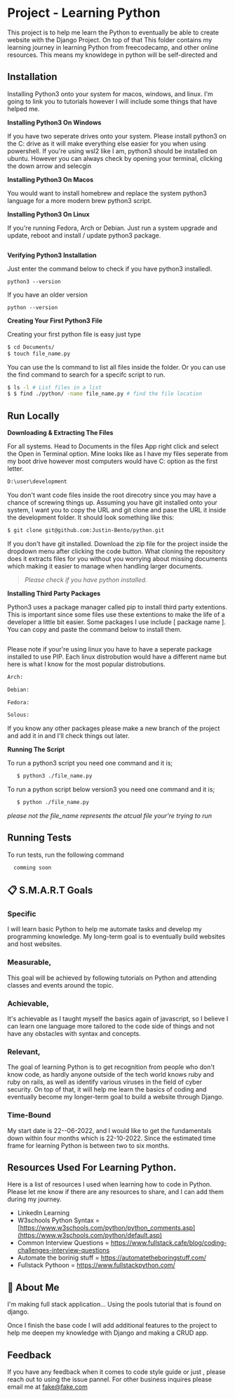 
# Project - Learning Python

This project is to help me learn the Python to eventually be able to create website with the Django Project. On top of that This folder contains my learning journey in learning Python from freecodecamp, and other online resources. This means my knowldege in python will be self-directed and 

## Installation

Installing Python3 onto your system for macos, windows, and linux. I'm going to link you to tutorials however I will include some things that have helped me.

**Installing Python3 On Windows**

If you have two seperate drives onto your system. Please install python3 on the C: drive as it will make everything else easier for you when using powershell. If you're using wsl2 like I am, python3 should be installed on ubuntu. However you can always check by opening your terminal, clicking the down arrow and selecgin 

**Installing Python3 On Macos**

You would want to install homebrew and replace the system python3 language for a more modern brew python3 script.


**Installing Python3 On Linux**

If you're running Fedora, Arch or Debian. Just run a system upgrade and update, reboot and install / update python3 package.

```
```


**Verifying Python3 Installation**

Just enter the command below to check if you have python3 installedl. 

```
python3 --version
```

If you have an older version

```
python --version
```

**Creating Your First Python3 File**

Creating your first python file is easy just type

```bash
$ cd Documents/
$ touch file_name.py
```
You can use the ls command to list all files inside the folder. Or you can use the find command to search for a specifc script to run.

```bash
$ ls -l # List files in a list 
$ $ find ./python/ -name file_name.py # find the file location
```
## Run Locally

**Downloading & Extracting The Files**


For all systems. Head to Documents in the files App right click and select the Open in Terminal option. Mine looks like as I have my files seperate from my boot drive however most computers would have C: option as the first letter.

```bash
D:\user\development
```

You don't want code files inside the root direcotry since you may have a chance of screwing things up. Assuming you have git installed onto your system, I want you to copy the URL and git clone and pase the URL  it inside the development folder. It should look something like this:

```bash
$ git clone git@github.com:Justin-Bento/python.git
```

If you don't have git installed. Download the zip file for the project inside the dropdown menu after clicking the code button. What cloning the repository does it extracts files for you without you worrying about missing documents which making it easier to manage when handling  larger documents.

> *Please check if you have python installed.*

**Installing Third Party Packages**

Python3 uses a package manager called pip to install third party extentions. This is important since some files use these extentions to make the life of a developer a little bit easier. Some packages I use include [ package name ]. You can copy and paste the command below to install them.

```bash
```

Please note if your're using linux you have to have a seperate package installed to use PIP. Each linux distrobution would have a different name but here is what I know for the most popular distrobutions.

```bash
Arch:
```

```bash
Debian:
```

```bash
Fedora:
```

```bash
Solous:
```

If you know any other packages please make a new branch of the project and add it in and I'll check things out later.

**Running The Script**

To run a python3 script you need one command and it is;

```bash
   $ python3 ./file_name.py 
```
To run a python script below version3 you need one command and it is;

```bash
   $ python ./file_name.py 
```

*please not the file_name represents the atcual file your're trying to run*
## Running Tests

To run tests, run the following command

```bash
  comming soon
```

## 📋 S.M.A.R.T Goals

### Specific

I will learn basic Python to help me automate tasks and develop my programming knowledge. My long-term goal is to eventually build websites and host websites.

### Measurable, 

This goal will be achieved by following tutorials on Python and attending classes and events around the topic.

### Achievable, 

It's achievable as I taught myself the basics again of javascript, so I believe I can learn one language more tailored to the code side of things and not have any obstacles with syntax and concepts.

### Relevant, 

The goal of learning Python is to get recognition from people who don't know code, as hardly anyone outside of the tech world knows ruby and ruby on rails, as well as identify various viruses in the field of cyber security. On top of that, it will help me learn the basics of coding and eventually become my longer-term goal to build a website through Django.


### Time-Bound

My start date is 22--06-2022, and I would like to get the fundamentals down within four months which is 22-10-2022. Since the estimated time frame for learning Python is between two to six months.

## Resources Used For Learning Python.

Here is a list of resources I used when learning how to code in Python. Please let me know if there are any resources to share, and I can add them during my journey.

* LinkedIn Learning
* W3schools Python Syntax = [https://www.w3schools.com/python/python_comments.asp](https://www.w3schools.com/python/default.asp)
* Common Interview Questions = https://www.fullstack.cafe/blog/coding-challenges-interview-questions
* Automate the borinig stuff = https://automatetheboringstuff.com/
* Fullstack Pythoon = https://www.fullstackpython.com/


## 🚀 About Me
I'm making full stack application... Using the pools tutorial that is found on django.

Once I finish the base code I will add additional features to the project to help me deepen my knowledge with Django and making a CRUD app.

## Feedback

If you have any feedback when it comes to code style guide or just , please reach out to using the issue pannel. For other business inquires please  email me at fake@fake.com

